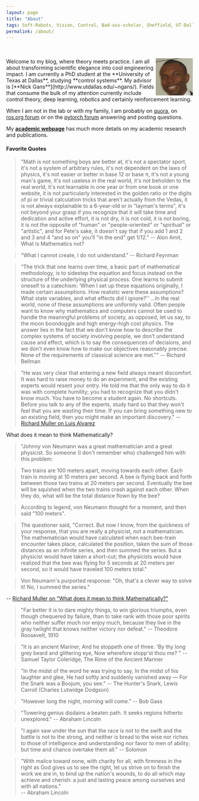 ```yaml
---
layout: page
title: "About"
tags: Soft-Robots, Vision, Control, Bad-ass-scholar, Sheffield, UT-Dallas, Research-Assistant, Teaching-Assistant, RoboTec-Lab.
permalink: /about/
---
```


<br>
<br>

<img src="/downloads/Pat.jpg" alt="Me" align="right" style="width:100px;height:100px;">
Welcome to my blog, where theory meets practice. I am all about transforming scientific elegance into cool engineering impact. I am currently a PhD student at the **University of Texas at Dallas**, studying **control systems**. My advisor is [**Nick Gans**](http://www.utdallas.edu/~ngans/). Fields that consume the bulk of my attention currently include control theory, deep learning, robotics and certainly reinforcement learning.

When I am not in the lab or with my family, I am probably on [quora](https://www.quora.com/profile/Lekan-4), on [ros.org forum](http://answers.ros.org) or on the [pytorch forum](http://discuss.pytorch.org) answering and posting questions.

My [**academic webpage**](http://www.utdallas.edu/~opo140030/) has much more details on my academic research and publications.

#### Favorite Quotes

> "Math is not something boys are better at, it's not a spectator sport, it's not a system of arbitrary rules, it's not dependent on the laws of physics, it's not easier or better in base 12 or base π, it's not a young man's game, it's not useless in the real world, it's not beholden to the real world, it's not learnable in one year or from one book or one website, it is not particularly interested in the golden ratio or the digits of pi or trivial calculation tricks that aren't actually from the Vedas, it is not always explainable to a 6-year-old or in "layman's terms", it's not beyond your grasp if you recognize that it will take time and dedication and active effort, it is not dry, it is not cold, it is not boring, it is not the opposite of "human" or "people-oriented" or "spiritual" or "artistic", and for Pete's sake, it doesn't say that if you add 1 and 2 and 3 and 4 "and so on" you'll "in the end" get 1/12."
                      -- Alon Amit, What is Mathematics not?

> "What I cannot create, I do not understand."
                      -- Richard Feynman

> “The trick that one learns over time, a basic part of mathematical methodology,
is to sidestep the equation and focus instead on the structure of the underlying
physical process. One learns to submit oneself to a catechism: ‘When I set up
these equations originally, I made certain assumptions. How realistic were these
assumptions? What state variables, and what effects did I ignore?'' ...In the real
world, none of these assumptions are uniformly valid. Often people want to know
why mathematics and computers cannot be used to handle the meaningful problems
of society, as opposed, let us say, to the moon boondoggle and high energy–high
cost physics. The answer lies in the fact that we don’t know how to describe the
complex systems of society involving people, we don’t understand cause and effect,
which is to say the consequences of decisions, and we don’t even know how to make our
objectives reasonably precise. None of the requirements of classical science are
met.""
                  -- Richard Bellman

> "He was very clear that entering a new field always meant discomfort. It was hard to raise money to do an experiment, and the existing experts would resent your entry. He told me that the only way to do it was with complete humility; you had to recognize that you didn't know much. You have to become a student again. No shortcuts. Before you talk to any of the experts, study hard so that they won't feel that you are wasting their time. If you can bring something new to an existing field, then you might make an important discovery."
						-- [Richard Muller on Luis Alvarez](https://www.quora.com/What-has-enabled-Richard-Muller-to-live-such-an-interesting-life)

What does it mean to think Mathematically?

>"Johnny von Neumann was a great mathematician and a great physicist. So someone (I don't remember who) challenged him with this problem:

>Two trains are 100 meters apart, moving towards each other. Each train is moving at 10 meters per second.  A bee is flying back and forth between those two trains at 20 meters per second. Eventually the bee will be squished when the two trains crash against each other. When they do, what will be the total distance flown by the bee?

>According to legend, von Neumann thought for a moment, and then said "100 meters".

>The questioner said, "Correct. But now I know, from the quickness of your response, that you are really a physicist, not a mathematician.  The mathematician would have calculated when each bee-train encounter takes place, calculated the position, taken the sum of those distances as an infinite series, and then summed the series.  But a physicist would have taken a short-cut; the physicists would have realized that the bee was flying for 5 seconds at 20 meters per second, so it would have traveled 100 meters total."

>Von Neumann's purported response: "Oh, that's a clever way to solve it!  No, I summed the series."

-- [Richard Muller on "What does it mean to think Mathematically?"](https://www.quora.com/What-does-it-mean-to-think-mathematically)

>"Far better it is to dare mighty things, to win glorious triumphs, even though chequered by failure, than to take rank with those poor spirits who neither suffer much nor enjoy much,  because they live in the gray twilight that knows neither victory nor defeat."
                      -- Theodore Roosevelt, 1910

> "It is an ancient Mariner,
And he stoppeth one of three.
'By thy long grey beard and glittering eye,
Now wherefore stopp'st thou me? "
                      -- Samuel Taylor Coleridge, The Rime of the Ancient Mariner

> "In the midst of the word he was trying to say,
In the midst of his laughter and glee,
He had softly and suddenly vanished away —
For the Snark was a Boojum, you see."
                      -- The Hunter's Snark, Lewis Carroll (Charles Lutwidge Dodgson)

> "However long the night, morning will come."
                      -- Bob Gass

> "Towering genius disdains a beaten path. It seeks regions hitherto unexplored."
                      -- Abraham Lincoln

> "I again saw under the sun that the race is not to the swift and the battle is not to the strong, and neither is bread to the wise nor riches to those of intelligence and understanding nor favor to men of ability; but time and chance overtake them all."
                      -- Solomon

> "With malice toward none, with charity for all, with firmness in the right as God gives us to see the right, let us strive on to finish the work we are in, to bind up the nation's wounds, to do all which may achieve and cherish: a just and lasting peace among ourselves and with all nations."                      
                      -- Abraham Lincoln
